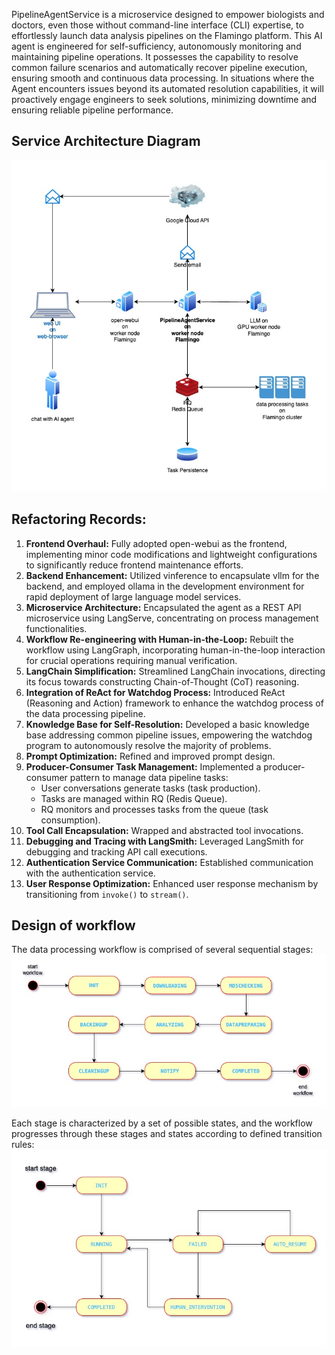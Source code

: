 PipelineAgentService is a microservice designed to empower biologists and doctors, even those without command-line interface (CLI) expertise, to effortlessly launch data analysis pipelines on the Flamingo platform. This AI agent is engineered for self-sufficiency, autonomously monitoring and maintaining pipeline operations.  It possesses the capability to resolve common failure scenarios and automatically recover pipeline execution, ensuring smooth and continuous data processing. In situations where the Agent encounters issues beyond its automated resolution capabilities, it will proactively engage engineers to seek solutions, minimizing downtime and ensuring reliable pipeline performance.

## Service Architecture Diagram
![Service Architecture](https://github.com/gustaveroussy/PipelineAgentService/blob/main/img/PipelineAgentServiceArch.jpg)

## Refactoring Records:

1.  **Frontend Overhaul:** Fully adopted open-webui as the frontend, implementing minor code modifications and lightweight configurations to significantly reduce frontend maintenance efforts.
2.  **Backend Enhancement:** Utilized vinference to encapsulate vllm for the backend, and employed ollama in the development environment for rapid deployment of large language model services.
3.  **Microservice Architecture:** Encapsulated the agent as a REST API microservice using LangServe, concentrating on process management functionalities.
4.  **Workflow Re-engineering with Human-in-the-Loop:**  Rebuilt the workflow using LangGraph, incorporating human-in-the-loop interaction for crucial operations requiring manual verification.
5.  **LangChain Simplification:** Streamlined LangChain invocations, directing its focus towards constructing Chain-of-Thought (CoT) reasoning.
6.  **Integration of ReAct for Watchdog Process:** Introduced ReAct (Reasoning and Action) framework to enhance the watchdog process of the data processing pipeline.
7.  **Knowledge Base for Self-Resolution:** Developed a basic knowledge base addressing common pipeline issues, empowering the watchdog program to autonomously resolve the majority of problems.
8.  **Prompt Optimization:** Refined and improved prompt design.
9.  **Producer-Consumer Task Management:** Implemented a producer-consumer pattern to manage data pipeline tasks:
    *   User conversations generate tasks (task production).
    *   Tasks are managed within RQ (Redis Queue).
    *   RQ monitors and processes tasks from the queue (task consumption).
10. **Tool Call Encapsulation:**  Wrapped and abstracted tool invocations.
11. **Debugging and Tracing with LangSmith:** Leveraged LangSmith for debugging and tracking API call executions.
12. **Authentication Service Communication:** Established communication with the authentication service.
13. **User Response Optimization:** Enhanced user response mechanism by transitioning from `invoke()` to `stream()`.

## Design of workflow
The data processing workflow is comprised of several sequential stages: 
![Service Architecture](https://github.com/gustaveroussy/PipelineAgentService/blob/main/img/PipelineWorkflow.jpg)

Each stage is characterized by a set of possible states, and the workflow progresses through these stages and states according to defined transition rules: 
![Service Architecture](https://github.com/gustaveroussy/PipelineAgentService/blob/main/img/StageWorkflow.jpg)

